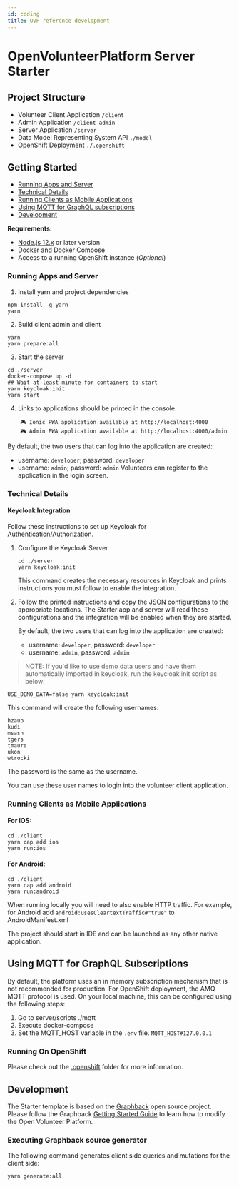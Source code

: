 ```yaml
---
id: coding
title: OVP reference development
---
```


# OpenVolunteerPlatform Server Starter

## Project Structure
- Volunteer Client Application `/client`
- Admin Application `/client-admin`
- Server Application `/server`
- Data Model Representing System API `./model`
- OpenShift Deployment `./.openshift`

## Getting Started
* [Running Apps and Server](Running-Apps-and-Server)
* [Technical Details](Technical-Details)
* [Running Clients as Mobile Applications](Running-Clients-as-Mobile-Applications)
* [Using MQTT for GraphQL subscriptions](Using-MQTT-for-GraphQL-Subscriptions)
* [Development](Development) 

**Requirements:**
- [Node.js 12.x](https://nodejs.org/en/download/) or later version
- Docker and Docker Compose
- Access to a running OpenShift instance (_Optional_)

### Running Apps and Server

1. Install yarn and project dependencies
```shell
npm install -g yarn
yarn
```
2. Build client admin and client 
```shell
yarn
yarn prepare:all
```
3. Start the server
```shell
cd ./server
docker-compose up -d
## Wait at least minute for containers to start
yarn keycloak:init
yarn start
```
4. Links to applications should be printed in the console.
```shell
    🎮 Ionic PWA application available at http://localhost:4000
    🎮 Admin PWA application available at http://localhost:4000/admin
```
  By default, the two users that can log into the application are created:
  - username: `developer`; password: `developer`
  - username: `admin`; password: `admin`
   Volunteers can register to the application in the login screen. 


### Technical Details

#### Keycloak Integration

Follow these instructions to set up Keycloak for Authentication/Authorization.

1. Configure the Keycloak Server

    ```shell
    cd ./server
    yarn keycloak:init
    ```
   This command creates the necessary resources in Keycloak and prints instructions you must follow to enable the integration.

2. Follow the printed instructions and copy the JSON configurations to the appropriate locations.
   The Starter app and server will read these configurations and the integration will be enabled when they are started.

   By default, the two users that can log into the application are created:
   - username: `developer`, password: `developer`
   - username: `admin`, password: `admin`

> NOTE: If you'd like to use demo data users and have them automatically imported in keycloak, run the keycloak init script as below: 
```shell
USE_DEMO_DATA=false yarn keycloak:init
``` 

This command will create the following usernames:

```log
hzaub	
kudi
msash
tgers
tmaure
ukon
wtrocki
```

The password is the same as the username.

You can use these user names to login into the volunteer client application. 

### Running Clients as Mobile Applications

#### For IOS:
```
cd ./client
yarn cap add ios
yarn run:ios
```

#### For Android:
```
cd ./client
yarn cap add android
yarn run:android
```

When running locally you will need to also enable HTTP traffic. 
For example, for Android add `android:usesCleartextTraffic#"true"` to AndroidManifest.xml

The project should start in IDE and can be launched as any other native application.

## Using MQTT for GraphQL Subscriptions

By default, the platform uses an in memory subscription mechanism that is not recommended for production. For OpenShift deployment, the AMQ MQTT protocol is used. On your local machine, this can be configured using the following steps:

1. Go to server/scripts ./mqtt
2. Execute docker-compose
3. Set the MQTT_HOST variable in the `.env` file. 
   `MQTT_HOST#127.0.0.1`

### Running On OpenShift

Please check out the [.openshift](platform/.openshift/README.md) folder for more information.

## Development 

The Starter template is based on the [Graphback](https://graphback.dev) open source project. Please follow the Graphback [Getting Started Guide](https://graphback.dev/docs/intro/datamodel) to learn how to modify the Open Volunteer Platform.

### Executing Graphback source generator

The  following command generates client side queries and mutations for the client side:

```sh
yarn generate:all
```
